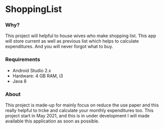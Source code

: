 # ShoppingList
### Why?

This project will helpful to house wives who make shopping list. This app will store current as well as previous list which helps to calculate expenditures. And you will never forgot what to buy.

### Requirements

* Android Studio 2.x
* Hardware: 4 GB RAM, i3 
* Java 8

### About

This project is made-up for mainly focus on reduce the use paper and this really helpful to trcke and calculate your monthly expenditures too.
This project start in May 2021, and this is in under development I will made available this application as soon as possible.

